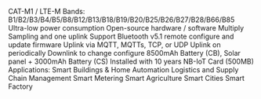 CAT-M1 / LTE-M Bands: B1/B2/B3/B4/B5/B8/B12/B13/B18/B19/B20/B25/B26/B27/B28/B66/B85
Ultra-low power consumption
Open-source hardware / software
Multiply Sampling and one uplink
Support Bluetooth v5.1 remote configure and update firmware
Uplink via MQTT, MQTTs, TCP, or UDP
Uplink on periodically
Downlink to change configure
8500mAh Battery (CB), Solar panel + 3000mAh Battery (CS)
Installed with 10 years NB-IoT Card (500MB)
Applications:
Smart Buildings & Home Automation
Logistics and Supply Chain Management
Smart Metering
Smart Agriculture
Smart Cities
Smart Factory
